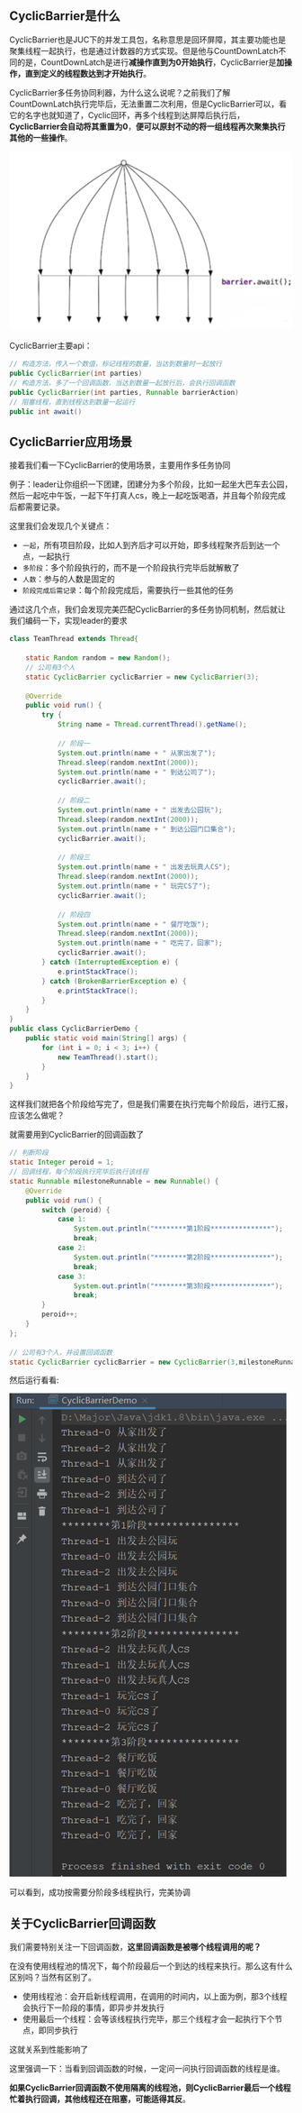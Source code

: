 ## CyclicBarrier是什么

CyclicBarrier也是JUC下的并发工具包，名称意思是回环屏障，其主要功能也是聚集线程一起执行，也是通过计数器的方式实现。但是他与CountDownLatch不同的是，CountDownLatch是进行**减操作直到为0开始执行**，CyclicBarrier是**加操作，直到定义的线程数达到才开始执行**。

CyclicBarrier多任务协同利器，为什么这么说呢？之前我们了解CountDownLatch执行完毕后，无法重置二次利用，但是CyclicBarrier可以，看它的名字也就知道了，Cyclic回环，再多个线程到达屏障后执行后，**CyclicBarrier会自动将其重置为0**，**便可以原封不动的将一组线程再次聚集执行其他的一些操作**。

<img src="image/image-20210120154149802.png" alt="image-20210120154149802" style="zoom:67%;" />

CyclicBarrier主要api：

```java
// 构造方法，传入一个数值，标记线程的数量，当达到数量时一起放行
public CyclicBarrier(int parties)
// 构造方法，多了一个回调函数，当达到数量一起放行后，会执行回调函数
public CyclicBarrier(int parties, Runnable barrierAction)
// 阻塞线程，直到线程达到数量一起运行
public int await()
```

## CyclicBarrier应用场景

接着我们看一下CyclicBarrier的使用场景，主要用作多任务协同

例子：leader让你组织一下团建，团建分为多个阶段，比如一起坐大巴车去公园，然后一起吃中午饭，一起下午打真人cs，晚上一起吃饭喝酒，并且每个阶段完成后都需要记录。

这里我们会发现几个关键点：

- `一起`，所有项目阶段，比如人到齐后才可以开始，即多线程聚齐后到达一个点，一起执行
- `多阶段`：多个阶段执行的，而不是一个阶段执行完毕后就解散了
- `人数`：参与的人数是固定的
- `阶段完成后需记录`：每个阶段完成后，需要执行一些其他的任务

通过这几个点，我们会发现完美匹配CyclicBarrier的多任务协同机制，然后就让我们编码一下，实现leader的要求

```java
class TeamThread extends Thread{

    static Random random = new Random();
    // 公司有3个人
    static CyclicBarrier cyclicBarrier = new CyclicBarrier(3);

    @Override
    public void run() {
        try {
            String name = Thread.currentThread().getName();

            // 阶段一
            System.out.println(name + " 从家出发了");
            Thread.sleep(random.nextInt(2000));
            System.out.println(name + " 到达公司了");
            cyclicBarrier.await();

            // 阶段二
            System.out.println(name + " 出发去公园玩");
            Thread.sleep(random.nextInt(2000));
            System.out.println(name + " 到达公园门口集合");
            cyclicBarrier.await();

            // 阶段三
            System.out.println(name + " 出发去玩真人CS");
            Thread.sleep(random.nextInt(2000));
            System.out.println(name + " 玩完CS了");
            cyclicBarrier.await();

            // 阶段四
            System.out.println(name + " 餐厅吃饭");
            Thread.sleep(random.nextInt(2000));
            System.out.println(name + " 吃完了，回家");
            cyclicBarrier.await();
        } catch (InterruptedException e) {
            e.printStackTrace();
        } catch (BrokenBarrierException e) {
            e.printStackTrace();
        }
    }
}
public class CyclicBarrierDemo {
    public static void main(String[] args) {
        for (int i = 0; i < 3; i++) {
            new TeamThread().start();
        }
    }
}
```

这样我们就把各个阶段给写完了，但是我们需要在执行完每个阶段后，进行汇报，应该怎么做呢？

就需要用到CyclicBarrier的回调函数了

```java
// 判断阶段
static Integer peroid = 1;
// 回调线程，每个阶段执行完毕后执行该线程
static Runnable milestoneRunnable = new Runnable() {
    @Override
    public void run() {
        switch (peroid) {
            case 1:
                System.out.println("********第1阶段***************");
                break;
            case 2:
                System.out.println("********第2阶段***************");
                break;
            case 3:
                System.out.println("********第3阶段***************");
                break;
        }
        peroid++;
    }
};

// 公司有3个人，并设置回调函数
static CyclicBarrier cyclicBarrier = new CyclicBarrier(3,milestoneRunnable);
```

然后运行看看:

![image-20210120162521452](image/image-20210120162521452.png)

可以看到，成功按需要分阶段多线程执行，完美协调

## 关于CyclicBarrier回调函数

我们需要特别关注一下回调函数，**这里回调函数是被哪个线程调用的呢？**

在没有使用线程池的情况下，每个阶段最后一个到达的线程来执行。那么这有什么区别吗？当然有区别了。

- 使用线程池：会开启新线程调用，在调用的时间内，以上面为例，那3个线程会执行下一阶段的事情，即异步并发执行
- 使用最后一个线程：会等该线程执行完毕，那三个线程才会一起执行下个节点，即同步执行

这就关系到性能影响了

这里强调一下：当看到回调函数的时候，一定问一问执行回调函数的线程是谁。

**如果CyclicBarrier回调函数不使用隔离的线程池，则CyclicBarrier最后一个线程忙着执行回调，其他线程还在阻塞，可能适得其反**。